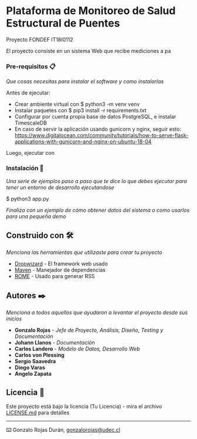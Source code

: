 # Plataforma de Monitoreo de Salud Estructural de Puentes
Proyecto FONDEF IT18I0112

El proyecto consiste en un sistema Web que recibe mediciones a pa 




### Pre-requisitos 📋

_Que cosas necesitas para instalar el software y como instalarlas_

Antes de ejecutar:
  - Crear ambiente virtual con $ python3 -m venv venv
  - Instalar paquetes con $ pip3 install -r requirements.txt
  - Configurar por cuenta propia base de datos PostgreSQL, e instalar TimescaleDB
  - En caso de servir la aplicación usando gunicorn y nginx, seguir esto: https://www.digitalocean.com/community/tutorials/how-to-serve-flask-applications-with-gunicorn-and-nginx-on-ubuntu-18-04

Luego, ejecutar con 

### Instalación 🔧

_Una serie de ejemplos paso a paso que te dice lo que debes ejecutar para tener un entorno de desarrollo ejecutandose_


$ python3 app.py


_Finaliza con un ejemplo de cómo obtener datos del sistema o como usarlos para una pequeña demo_



## Construido con 🛠️

_Menciona las herramientas que utilizaste para crear tu proyecto_

* [Dropwizard](http://www.dropwizard.io/1.0.2/docs/) - El framework web usado
* [Maven](https://maven.apache.org/) - Manejador de dependencias
* [ROME](https://rometools.github.io/rome/) - Usado para generar RSS


## Autores ✒️

_Menciona a todos aquellos que ayudaron a levantar el proyecto desde sus inicios_

* **Gonzalo Rojas** - *Jefe de Proyecto, Análisis, Diseño, Testing y Documentación* 
* **Johann Llanos** - *Documentación*
* **Carlos Landero** - *Modelo de Datos, Desarrollo Web*
* **Carlos von Plessing**
* **Sergio Saavedra**
* **Diego Varas**
* **Angelo Zapata**


## Licencia 📄

Este proyecto está bajo la licencia (Tu Licencia) - mira el archivo [LICENSE.md](LICENSE.md) para detalles

---
⌨️ Gonzalo Rojas Durán, gonzalorojas@udec.cl
